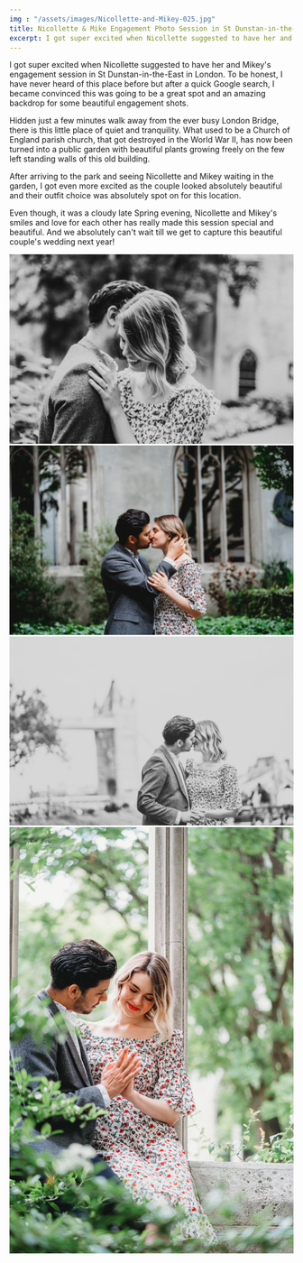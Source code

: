 ```yaml
---
img : "/assets/images/Nicollette-and-Mikey-025.jpg"
title: Nicollette & Mike Engagement Photo Session in St Dunstan-in-the-East in London
excerpt: I got super excited when Nicollette suggested to have her and Mikey's engagement session in St Dunstan-in-the-East in London. 
---
```



I got super excited when Nicollette suggested to have her and Mikey's engagement session in St Dunstan-in-the-East in London. To be honest, I have never heard of this place before but after a quick Google search, I became convinced this was going to be a great spot and an amazing backdrop for some beautiful engagement shots.

Hidden just a few minutes walk away from the ever busy London Bridge, there is this little place of quiet and tranquility. What used to be a Church of England parish church, that got destroyed in the World War II, has now been turned into a public garden with beautiful plants growing freely on the few left standing walls of this old building.

After arriving to the park and seeing Nicollette and Mikey waiting in the garden, I got even more excited as the couple looked absolutely beautiful and their outfit choice was absolutely spot on for this location.


Even though, it was a cloudy late Spring evening, Nicollette and Mikey's smiles and love for each other has really made this session special and beautiful. And we absolutely can't wait till we get to capture this beautiful couple's wedding next year!

![](/assets/images/Nicollette-and-Mikey-024.jpg)
![](/assets/images/Nicollette-and-Mikey-004.jpg)
![](/assets/images/Nicollette-and-Mikey-027.jpg)
![](/assets/images/Nicollette-and-Mikey-014.jpg)


